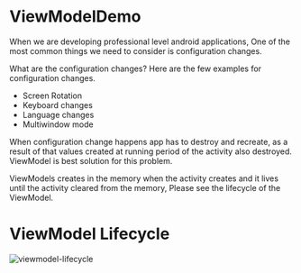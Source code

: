 # ViewModelDemo

When we are developing professional level android applications, One of the most common things we need to consider is configuration changes.

What are the configuration changes? Here are the few examples for configuration changes. 

* Screen Rotation
* Keyboard changes
* Language changes
* Multiwindow mode

When configuration change happens app has to destroy and recreate, as a result of that values created at running period of the activity also destroyed. ViewModel is best solution for this problem.

ViewModels creates in the memory when the activity creates and it lives until the activity cleared from the memory, Please see the lifecycle of the ViewModel.

# ViewModel Lifecycle

![viewmodel-lifecycle](https://user-images.githubusercontent.com/10658016/66259666-439c2b00-e7d1-11e9-9b9f-e333ed6ebb38.png)



 
